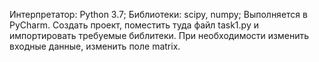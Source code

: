 Интерпретатор: Python 3.7;
Библиотеки: scipy, numpy;
Выполняется в PyCharm. Создать проект, поместить туда файл task1.py и импортировать требуемые библитеки. 
При необходимости изменить входные данные, изменить поле matrix.
